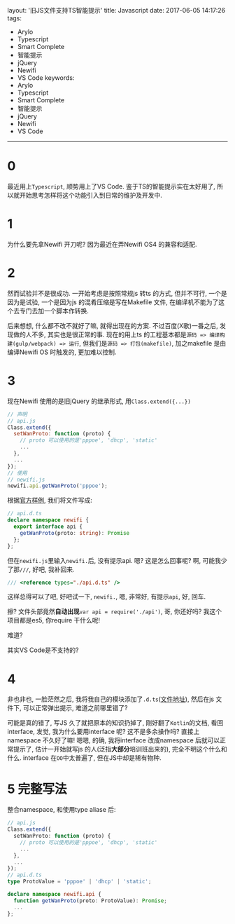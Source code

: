 layout: '旧JS文件支持TS智能提示'
title: Javascript
date: 2017-06-05 14:17:26
tags:
  - Arylo
  - Typescript
  - Smart Complete
  - 智能提示
  - jQuery
  - Newifi
  - VS Code
keywords:
  - Arylo
  - Typescript
  - Smart Complete
  - 智能提示
  - jQuery
  - Newifi
  - VS Code
---

# 0

最近用上`Typescript`, 顺势用上了VS Code. 鉴于TS的智能提示实在太好用了, 所以就开始思考怎样将这个功能引入到日常的维护及开发中.

# 1

为什么要先拿Newifi 开刀呢? 因为最近在弄Newifi OS4 的兼容和适配.

# 2

然而试验并不是很成功. 一开始考虑是按照常规js 转ts 的方式, 但并不可行, 一个是因为是试验, 一个是因为js 的混肴压缩是写在Makefile 文件, 在编译机不能为了这个去专门去加一个脚本作转换.

后来想想, 什么都不改不就好了嘛, 就得出现在的方案. 不过百度(X歌)一番之后, 发现做的人不多, 其实也是很正常的事. 现在的用上ts 的工程基本都是`源码 => 编译构建(gulp/webpack) => 运行`, 但我们是`源码 => 打包(makefile)`, 加之makefile 是由编译Newifi OS 时触发的, 更加难以控制.

# 3

现在Newifi 使用的是旧jQuery 的继承形式, 用`Class.extend({...})`

```javascript
// 声明
// api.js
Class.extend({
  setWanProto: function (proto) {
    // proto 可以使用的是'pppoe', 'dhcp', 'static'
    ...
  },
  ...
});
// 使用
// newifi.js
newifi.api.getWanProto('pppoe');
```

根据[官方样例][1], 我们将文件写成:

```typescript
// api.d.ts
declare namespace newifi {
  export interface api {
    getWanProto(proto: string): Promise
  };
};
```

但在`newifi.js`里输入`newifi.`后, 没有提示api. 嗯? 这是怎么回事呢? 啊, 可能我少了那`///`, 好吧, 我补回来. 

```typescript
/// <reference types="./api.d.ts" />
```

这样总得可以了吧, 好吧试一下, `newifi.`, 嗯, 非常好, 有提示`api`, 好, 回车.

擦? 文件头部竟然**自动出现**`var api = require('./api')`, 哥, 你还好吗? 我这个项目都是es5, 你require 干什么呢!

难道?

其实VS Code是不支持的?

[1]: http://www.typescriptlang.org/docs/handbook/declaration-files/by-example.html

# 4

非也非也, 一脸茫然之后, 我将我自己的模块添加了`.d.ts`([文件地址][2]), 然后在js 文件下, 可以正常弹出提示, 难道之前哪里错了?

可能是真的错了, 写JS 久了就把原本的知识扔掉了, 刚好翻了`Kotlin`的文档, 看回interface, 发觉, 我为什么要用interface 呢? 这不是多余操作吗? 直接上namespace 不久好了嘛! 嗯嗯, 的确, 我将interface 改成namespace 后就可以正常提示了, 估计一开始就写js 的人(泛指**大部分**培训班出来的), 完全不明这个什么和什么. interface 在`OO`中太普遍了, 但在JS中却是稀有物种.

[2]: https://github.com/Arylo/y-config/blob/29827b8a23feac26d69cf8239b6c186132517d31/index.d.ts

# 5 完整写法

整合namespace, 和使用type aliase 后:

```typescript
// api.js
Class.extend({
  setWanProto: function (proto) {
    // proto 可以使用的是'pppoe', 'dhcp', 'static'
    ...
  },
  ...
});
// api.d.ts
type ProtoValue = 'pppoe' | 'dhcp' | 'static';

declare namespace newifi.api {
  function getWanProto(proto: ProtoValue): Promise;
  ...
};
```